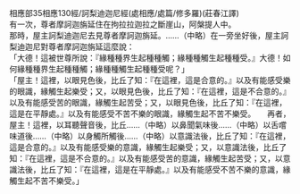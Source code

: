相應部35相應130經/訶梨迪迦尼經(處相應/處篇/修多羅)(莊春江譯)  
有一次，尊者摩訶迦旃延住在拘拉拉迦拉之斷崖山，阿槃提人中。  
那時，屋主訶梨迪迦尼去見尊者摩訶迦旃延。……（中略）在一旁坐好後，屋主訶梨迪迦尼對尊者摩訶迦旃延這麼說：  
「大德！這被世尊所說：『緣種種界生起種種觸；緣種種觸生起種種受。』大德！如何緣種種界生起種種觸；緣種種觸生起種種受呢？」  
「屋主！這裡，以眼見色後，比丘了知：『在這裡，這是合意的。』以及有能感受樂的眼識，緣觸生起樂受；又，以眼見色後，比丘了知：『在這裡，這是不合意的。』以及有能感受苦的眼識，緣觸生起苦受；又，以眼見色後，比丘了知：『在這裡，這是在平靜處。』以及有能感受不苦不樂的眼識，緣觸生起不苦不樂受。　　再者，屋主！這裡，以耳聽聲音後，比丘……（中略）以鼻聞氣味後……（中略）以舌嚐味道後……（中略）以身觸所觸後……（中略）以意識法後，比丘了知：『在這裡，這是合意的。』以及有能感受樂的意識，緣觸生起樂受；又，以意識法後，比丘了知：『在這裡，這是不合意的。』以及有能感受苦的意識，緣觸生起苦受；又，以意識法後，比丘了知：『在這裡，這是在平靜處。』以及有能感受不苦不樂的意識，緣觸生起不苦不樂受。」  
  
  
